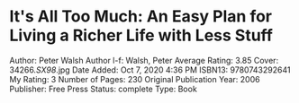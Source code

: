 # It's All Too Much: An Easy Plan for Living a Richer Life with Less Stuff

Author: Peter Walsh
Author l-f: Walsh, Peter
Average Rating: 3.85
Cover: 34266._SX98_.jpg
Date Added: Oct 7, 2020 4:36 PM
ISBN13: 9780743292641
My Rating: 3
Number of Pages: 230
Original Publication Year: 2006
Publisher: Free Press
Status: complete
Type: Book